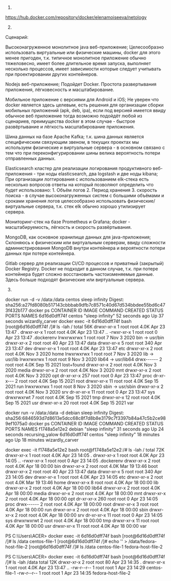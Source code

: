 1.



https://hub.docker.com/repository/docker/elenamoiseeva/netology



2.



Сценарий:

Высоконагруженное монолитное java веб-приложение; Целесообразно использовать виртуальные или физические машины, docker для этого менее пригоден, т.к. типичное монолитное приложение обычно тяжеловесно, имеет более длительное время запуска, выполняет несколько процессов, имеет зависимости которые следует учитывать при проектировании других контейнеров.

Nodejs веб-приложение; Подойдет Docker. Простота развертывания приложения, лёгковесность и масштабирование.

Мобильное приложение c версиями для Android и iOS; Не уверен что docker является здесь целевым, есть решения для организации сборки мобильных приложений (apk, deb, ipa), если под версией имеется ввиду обычное веб приложение тогда возможно подойдёт любой из сценариев, преимущества docker в этом случае - быстрое развёртывание и лёгкость масштабирование приложения.

Шина данных на базе Apache Kafka; т.к. шина данных является специфическим связующим звеном, в текущих проектах мы используем физические и виртуальные сервера - в основном связано с тем что при переконфигурировании шины велика вероятность потери отправленных данных.

Elasticsearch кластер для реализации логирования продуктивного веб-приложения - три ноды elasticsearch, два logstash и две ноды kibana; При организации логгирования с использованием elk-стека есть несколько вопросов ответы на который позволяют определить что будет использовано: 1. Объём логов 2. Период хранения 3. скорость поиска - в случае высоконагруженных систем с большими объёмами и сроками хранения логов целесообразно использовать физические/виртуальные сервера, т.к. стек elk обычно хорошо утилизирует сервера.

Мониторинг-стек на базе Prometheus и Grafana; docker - масштабируемость, лёгкость и скорость развёртывания.

MongoDB, как основное хранилище данных для java-приложения; Склоняюсь к физическим или виртуальным серверам, ввиду сложности администрирования MongoDB внутри контейнера и вероятности потери данных при потере контейнера.

Gitlab сервер для реализации CI/CD процессов и приватный (закрытый) Docker Registry. Docker не подходит в данном случае, т.к. при потере контейнера будет сложно восстановить частоизменяемые данные. Здесь больше подходят физические или виртуальные сервера.



3.


docker run -d -v /data:/data centos sleep infinity
Digest: sha256:a27fd8080b517143cbbbab9dfb7c8571c40d67d534bbdee55bd6c473f432b177
 docker ps
CONTAINER ID   IMAGE     COMMAND                  CREATED          STATUS          PORTS                NAMES
6d16d0dff74f   centos    "sleep infinity"         52 seconds ago   Up 37 seconds                        wizardly_carver
docker exec -it 6d16d0dff74f bash
[root@6d16d0dff74f /]# ls -lah /
total 56K
drwxr-xr-x   1 root root 4.0K Apr 23 13:47 .
drwxr-xr-x   1 root root 4.0K Apr 23 13:47 ..
-rwxr-xr-x   1 root root    0 Apr 23 13:47 .dockerenv
lrwxrwxrwx   1 root root    7 Nov  3  2020 bin -> usr/bin
drwxr-xr-x   2 root root   40 Apr 23 13:47 data
drwxr-xr-x   5 root root  340 Apr 23 13:47 dev
drwxr-xr-x   1 root root 4.0K Apr 23 13:47 etc
drwxr-xr-x   2 root root 4.0K Nov  3  2020 home
lrwxrwxrwx   1 root root    7 Nov  3  2020 lib -> usr/lib
lrwxrwxrwx   1 root root    9 Nov  3  2020 lib64 -> usr/lib64
drwx------   2 root root 4.0K Sep 15  2021 lost+found
drwxr-xr-x   2 root root 4.0K Nov  3  2020 media
drwxr-xr-x   2 root root 4.0K Nov  3  2020 mnt
drwxr-xr-x   2 root root 4.0K Nov  3  2020 opt
dr-xr-xr-x 257 root root    0 Apr 23 13:47 proc
dr-xr-x---   2 root root 4.0K Sep 15  2021 root
drwxr-xr-x  11 root root 4.0K Sep 15  2021 run
lrwxrwxrwx   1 root root    8 Nov  3  2020 sbin -> usr/sbin
drwxr-xr-x   2 root root 4.0K Nov  3  2020 srv
dr-xr-xr-x  11 root root    0 Apr 23 13:47 sys
drwxrwxrwt   7 root root 4.0K Sep 15  2021 tmp
drwxr-xr-x  12 root root 4.0K Sep 15  2021 usr
drwxr-xr-x  20 root root 4.0K Sep 15  2021 var


docker run -v /data:/data -d debian sleep infinity
Digest: sha256:6846593d7d8613e5dcc68c8f7d8b8e3179c7f3397b84a47c5b2ce989ef1075a0
docker ps
CONTAINER ID   IMAGE     COMMAND                  CREATED          STATUS          PORTS                NAMES
f1748a5e12e2   debian    "sleep infinity"         31 seconds ago   Up 24 seconds                        recursing_yalow
6d16d0dff74f   centos    "sleep infinity"         18 minutes ago   Up 18 minutes                        wizardly_carver


docker exec -it f1748a5e12e2 bash
root@f1748a5e12e2:/# ls -lah /
total 72K
drwxr-xr-x   1 root root 4.0K Apr 23 14:05 .
drwxr-xr-x   1 root root 4.0K Apr 23 14:05 ..
-rwxr-xr-x   1 root root    0 Apr 23 14:05 .dockerenv
drwxr-xr-x   2 root root 4.0K Apr 18 00:00 bin
drwxr-xr-x   2 root root 4.0K Mar 19 13:46 boot
drwxr-xr-x   2 root root   40 Apr 23 13:47 data
drwxr-xr-x   5 root root  340 Apr 23 14:05 dev
drwxr-xr-x   1 root root 4.0K Apr 23 14:05 etc
drwxr-xr-x   2 root root 4.0K Mar 19 13:46 home
drwxr-xr-x   8 root root 4.0K Apr 18 00:00 lib
drwxr-xr-x   2 root root 4.0K Apr 18 00:00 lib64
drwxr-xr-x   2 root root 4.0K Apr 18 00:00 media
drwxr-xr-x   2 root root 4.0K Apr 18 00:00 mnt
drwxr-xr-x   2 root root 4.0K Apr 18 00:00 opt
dr-xr-xr-x 260 root root    0 Apr 23 14:05 proc
drwx------   2 root root 4.0K Apr 18 00:00 root
drwxr-xr-x   3 root root 4.0K Apr 18 00:00 run
drwxr-xr-x   2 root root 4.0K Apr 18 00:00 sbin
drwxr-xr-x   2 root root 4.0K Apr 18 00:00 srv
dr-xr-xr-x  11 root root    0 Apr 23 14:05 sys
drwxrwxrwt   2 root root 4.0K Apr 18 00:00 tmp
drwxr-xr-x  11 root root 4.0K Apr 18 00:00 usr
drwxr-xr-x  11 root root 4.0K Apr 18 00:00 var



PS C:\Users\ACER> docker exec -it 6d16d0dff74f bash
[root@6d16d0dff74f /]# ls /data
centos-file-1
[root@6d16d0dff74f /]# echo '' > /data/fedora-host-file-2
[root@6d16d0dff74f /]# ls /data
centos-file-1  fedora-host-file-2

PS C:\Users\ACER> docker exec -it 6d16d0dff74f bash
[root@6d16d0dff74f /]# ls -lah /data
total 12K
drwxr-xr-x 2 root root   80 Apr 23 14:35 .
drwxr-xr-x 1 root root 4.0K Apr 23 13:47 ..
-rw-r--r-- 1 root root    1 Apr 23 14:29 centos-file-1
-rw-r--r-- 1 root root    1 Apr 23 14:35 fedora-host-file-2

